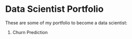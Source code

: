 # Data Scientist Portfolio
These are some of my portfolio to become a data scientist:
 1. Churn Prediction

